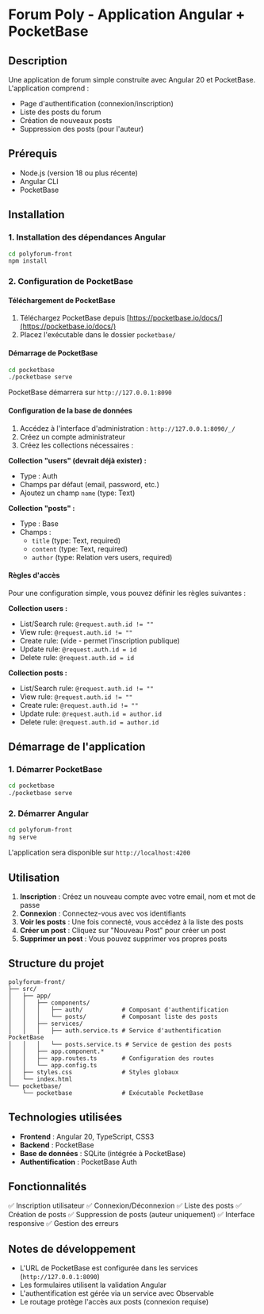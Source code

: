 # Forum Poly - Application Angular + PocketBase

## Description

Une application de forum simple construite avec Angular 20 et PocketBase. L'application comprend :

- Page d'authentification (connexion/inscription)
- Liste des posts du forum
- Création de nouveaux posts
- Suppression des posts (pour l'auteur)

## Prérequis

- Node.js (version 18 ou plus récente)
- Angular CLI
- PocketBase

## Installation

### 1. Installation des dépendances Angular

```bash
cd polyforum-front
npm install
```

### 2. Configuration de PocketBase

#### Téléchargement de PocketBase

1. Téléchargez PocketBase depuis [https://pocketbase.io/docs/](https://pocketbase.io/docs/)
2. Placez l'exécutable dans le dossier `pocketbase/`

#### Démarrage de PocketBase

```bash
cd pocketbase
./pocketbase serve
```

PocketBase démarrera sur `http://127.0.0.1:8090`

#### Configuration de la base de données

1. Accédez à l'interface d'administration : `http://127.0.0.1:8090/_/`
2. Créez un compte administrateur
3. Créez les collections nécessaires :

**Collection "users" (devrait déjà exister) :**

- Type : Auth
- Champs par défaut (email, password, etc.)
- Ajoutez un champ `name` (type: Text)

**Collection "posts" :**

- Type : Base
- Champs :
  - `title` (type: Text, required)
  - `content` (type: Text, required)
  - `author` (type: Relation vers users, required)

#### Règles d'accès

Pour une configuration simple, vous pouvez définir les règles suivantes :

**Collection users :**

- List/Search rule: `@request.auth.id != ""`
- View rule: `@request.auth.id != ""`
- Create rule: (vide - permet l'inscription publique)
- Update rule: `@request.auth.id = id`
- Delete rule: `@request.auth.id = id`

**Collection posts :**

- List/Search rule: `@request.auth.id != ""`
- View rule: `@request.auth.id != ""`
- Create rule: `@request.auth.id != ""`
- Update rule: `@request.auth.id = author.id`
- Delete rule: `@request.auth.id = author.id`

## Démarrage de l'application

### 1. Démarrer PocketBase

```bash
cd pocketbase
./pocketbase serve
```

### 2. Démarrer Angular

```bash
cd polyforum-front
ng serve
```

L'application sera disponible sur `http://localhost:4200`

## Utilisation

1. **Inscription** : Créez un nouveau compte avec votre email, nom et mot de passe
2. **Connexion** : Connectez-vous avec vos identifiants
3. **Voir les posts** : Une fois connecté, vous accédez à la liste des posts
4. **Créer un post** : Cliquez sur "Nouveau Post" pour créer un post
5. **Supprimer un post** : Vous pouvez supprimer vos propres posts

## Structure du projet

```
polyforum-front/
├── src/
│   ├── app/
│   │   ├── components/
│   │   │   ├── auth/           # Composant d'authentification
│   │   │   └── posts/          # Composant liste des posts
│   │   ├── services/
│   │   │   ├── auth.service.ts # Service d'authentification PocketBase
│   │   │   └── posts.service.ts # Service de gestion des posts
│   │   ├── app.component.*
│   │   ├── app.routes.ts       # Configuration des routes
│   │   └── app.config.ts
│   ├── styles.css              # Styles globaux
│   └── index.html
└── pocketbase/
    └── pocketbase              # Exécutable PocketBase
```

## Technologies utilisées

- **Frontend** : Angular 20, TypeScript, CSS3
- **Backend** : PocketBase
- **Base de données** : SQLite (intégrée à PocketBase)
- **Authentification** : PocketBase Auth

## Fonctionnalités

✅ Inscription utilisateur
✅ Connexion/Déconnexion
✅ Liste des posts
✅ Création de posts
✅ Suppression de posts (auteur uniquement)
✅ Interface responsive
✅ Gestion des erreurs

## Notes de développement

- L'URL de PocketBase est configurée dans les services (`http://127.0.0.1:8090`)
- Les formulaires utilisent la validation Angular
- L'authentification est gérée via un service avec Observable
- Le routage protège l'accès aux posts (connexion requise)
